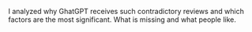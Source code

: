 
I analyzed why GhatGPT receives such contradictory reviews and which factors are the most significant. What is missing and what people like.

